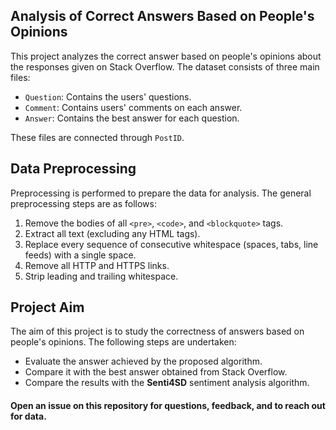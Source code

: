 ## Analysis of Correct Answers Based on People's Opinions

This project analyzes the correct answer based on people's opinions about the responses given on Stack Overflow. The dataset consists of three main files: 

- `Question`: Contains the users' questions.
- `Comment`: Contains users' comments on each answer.
- `Answer`: Contains the best answer for each question.

These files are connected through `PostID`. 

## Data Preprocessing

Preprocessing is performed to prepare the data for analysis. The general preprocessing steps are as follows:

1. Remove the bodies of all `<pre>`, `<code>`, and `<blockquote>` tags.
2. Extract all text (excluding any HTML tags).
3. Replace every sequence of consecutive whitespace (spaces, tabs, line feeds) with a single space.
4. Remove all HTTP and HTTPS links.
5. Strip leading and trailing whitespace.

## Project Aim

The aim of this project is to study the correctness of answers based on people's opinions. The following steps are undertaken:

- Evaluate the answer achieved by the proposed algorithm.
- Compare it with the best answer obtained from Stack Overflow.
- Compare the results with the **Senti4SD** sentiment analysis algorithm.


#### Open an issue on this repository for questions, feedback, and to reach out for data.

